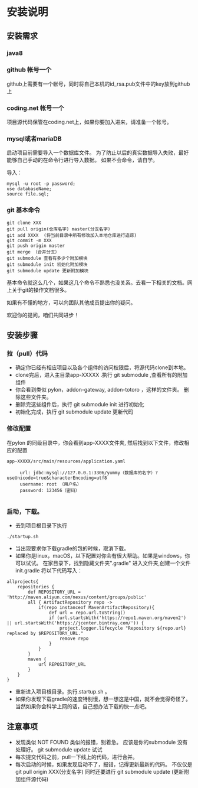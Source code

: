 # 安装说明
## 安装需求
 
### java8
 
### github 帐号一个 
 
 github上需要有一个帐号，同时将自己本机的id_rsa.pub文件中的key放到github上
 
### coding.net 帐号一个
 
 项目源代码保管在coding.net上，如果你要加入进来，请准备一个帐号。
 
### mysql或者mariaDB
 
 启动项目前需要导入一个数据库文件。
 为了防止以后的真实数据导入失败，最好能够自己手动的在命令行进行导入数据。
 如果不会命令，请自学。
 
 导入：
  ```
  mysql -u root -p password;
  use databaseName;
  source file.sql;
  ```
### git 基本命令
   ``` 
  git clone XXX
  git pull origin(仓库名字) master(分支名字)
  git add XXXX  (将当前目录中所有修改加入本地仓库进行追踪)
  git commit -m XXX
  git push origin master
  git merge （合并分支） 
  git submodule 查看有多少个附加模块
  git submodule init 初始化附加模块
  git submodule update 更新附加模块
  
  ```
  基本命令就这么几个，如果这几个命令不熟悉也没关系。去看一下相关的文档。网上关于git的操作文档很多。
  
  如果有不懂的地方，可以向团队其他成员提出你的疑问。
  
  欢迎你的提问，咱们共同进步！
  
## 安装步骤
  
### 拉（pull）代码
  
  * 确定你已经有相应项目以及各个组件的访问权限后，将源代码clone到本地。
  * clone完后，进入主目录app-XXXXX .执行 git submodule ,查看所有的附加组件
  * 你会看到类似 pylon，addon-gateway, addon-totoro ，这样的文件夹。 删除这些文件夹。
  * 删除完这些组件后，执行 git submodule init 进行初始化
  * 初始化完成，执行  git submodule update 更新代码
  
### 修改配置
  
   在pylon 的同级目录中，你会看到app-XXXX文件夹, 然后找到以下文件，修改相应的配置
   ```
   app-XXXXX/src/main/resources/application.yaml 
 
        url: jdbc:mysql://127.0.0.1:3306/yummy（数据库的名字）?useUnicode=true&characterEncoding=utf8
        username: root （用户名）
        password: 123456（密码）
        
   ```
 
### 启动，下载。 
  
  * 去到项目根目录下执行
  
  ```
  ./startup.sh
  ```
  
  * 当出现要求你下载gradle的包的时候，取消下载。
  * 如果你是linux，macOS，以下配置对你会有很大帮助。如果是windows，你可以试试。
   在家目录下，找到隐藏文件夹".gradle"
   进入文件夹,创建一个文件 init.gradle
   将以下代码写入：
   ```
   allprojects{
       repositories {
           def REPOSITORY_URL = 'http://maven.aliyun.com/nexus/content/groups/public'
           all { ArtifactRepository repo ->
               if(repo instanceof MavenArtifactRepository){
                   def url = repo.url.toString()
                   if (url.startsWith('https://repo1.maven.org/maven2') || url.startsWith('https://jcenter.bintray.com/')) {
                       project.logger.lifecycle "Repository ${repo.url} replaced by $REPOSITORY_URL."
                       remove repo
                   }
               }
           }
           maven {
               url REPOSITORY_URL
           }
       }
   }
   
```
  * 重新进入项目根目录。执行.startup.sh 。 
  * 如果你发现下载gradle的速度特别慢，想一想这是中国，就不会觉得奇怪了。当然如果你会科学上网的话，自己想办法下载的快一点吧。
 
 
## 注意事项
 
 -  发现类似 NOT FOUND 类似的报错，别着急。 应该是你的submodule 没有处理好。
 git submodule update 试试
 - 每次提交代码之前，pull一下线上的代码，进行合并。
 - 每次启动的时候，如果发现启动不了，报错，记得更新最新的代码。
   不仅仅是 git pull origin XXX(分支名字)
   同时还要进行 git submodule update (更新附加组件源代码)
 
  
  
  
 